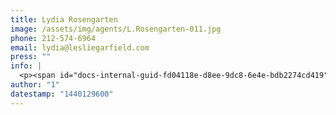 ```yaml
---
title: Lydia Rosengarten
image: /assets/img/agents/L.Rosengarten-011.jpg
phone: 212-574-6964
email: lydia@lesliegarfield.com
press: ""
info: |
  <p><span id="docs-internal-guid-fd04118e-d8ee-9dc8-6e4e-bdb2274cd419"></span></p><p dir="ltr" rel="line-height:1.38;margin-top:0pt;margin-bottom:0pt;">Ms. Rosengarten joined Leslie J. Garfield in 1996 as Director of Sales focusing on the Upper East Side and more specifically, the East 80's where she has concentrated most of her sales. Recently, Ms. Rosengarten has sold a significant number of townhouses East of Second Avenues, having sold 504 East 87th Street, 514 East 87th Street, 546 East 82nd Street and recently, 524 East 82nd Street and 433 East 85th Street.  She is actively listing several other townhouses in the immediate vicinity including 441 East 87th Street.</p><p dir="ltr" rel="line-height:1.38;margin-top:0pt;margin-bottom:0pt;">Prior to joining Garfield in 1996, Ms. Rosengarten practiced for several years as a clinical psychiatric social worker after getting her graduate degree from Hunter College Social Work School. She received her undergraduate degree from University of Wisconsin, Madison and grew up in Manhattan. Currently Ms. Rosengarten is living in Cold Spring, New York with her 12 year old daughter, Emi.  Her older daughter is graduating from SUNY New Paltz and she plans on attending medical school. </p>
author: "1"
datestamp: "1440129600"
---
```

